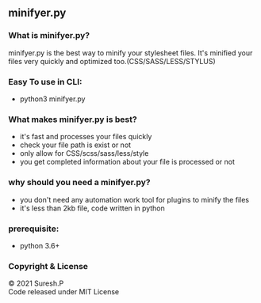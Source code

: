 ## minifyer.py

### What is minifyer.py?
minifyer.py is the best way to minify your stylesheet files. It's minified your files very quickly and optimized too.(CSS/SASS/LESS/STYLUS)


### Easy To use in CLI:
- python3 minifyer.py

### What makes minifyer.py is best?
- it's fast and processes your files quickly
- check your file path is exist or not
- only allow for CSS/scss/sass/less/style
- you get completed information about your file is processed or not

### why should you need a minifyer.py?
- you don't need any automation work tool for plugins to minify the files
- it's less than 2kb file, code written in python

### prerequisite:
- python 3.6+

### Copyright & License
© 2021 Suresh.P
<br>
Code released under MIT License